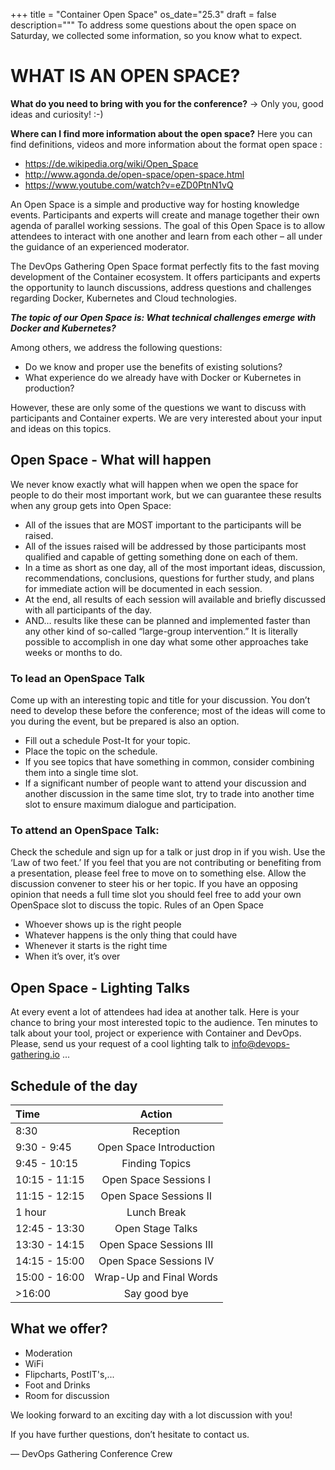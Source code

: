 +++
title = "Container Open Space"
os_date="25.3"
draft = false
description="""
To address some questions about the open space on Saturday, we collected some information, so you know what to expect. 


# WHAT IS AN OPEN SPACE?

**What do you need to bring with you for the conference?**
-> Only you, good ideas and curiosity! :-)
 
**Where can I find more information about the open space?**
Here you can find definitions, videos and more information about the format open space :
* https://de.wikipedia.org/wiki/Open_Space 
* http://www.agonda.de/open-space/open-space.html
* https://www.youtube.com/watch?v=eZD0PtnN1vQ

An Open Space is a simple and productive way for hosting knowledge events. Participants and experts will create and manage together their own agenda of parallel working sessions. The goal of this Open Space is to allow attendees to interact with one another and learn from each other – all under the guidance of an experienced moderator.
 
The DevOps Gathering Open Space format perfectly fits to the fast moving development of the Container ecosystem. It offers participants and experts the opportunity to launch discussions, address questions and challenges regarding Docker, Kubernetes and Cloud technologies.

***The topic of our Open Space is: What technical challenges emerge with Docker and Kubernetes?***

Among others, we address the following questions:

* Do we know and proper use the benefits of existing solutions?
* What experience do we already have with Docker or Kubernetes in production?

However, these are only some of the questions we want to discuss with participants and Container experts. We are very interested about your input and ideas on this topics.


## Open Space - What will happen
We never know exactly what will happen when we open the space for people to do their most important work, but we can guarantee these results when any group gets into Open Space:

* All of the issues that are MOST important to the participants will be raised.
* All of the issues raised will be addressed by those participants most qualified and capable of getting something done on each of them.
* In a time as short as one day, all of the most important ideas, discussion, recommendations, conclusions, questions for further study, and plans for immediate action will be documented in each session.
* At the end, all results of each session will available and briefly discussed with all participants of the day.
* AND… results like these can be planned and implemented faster than any other kind of so-called “large-group intervention.” It is literally possible to accomplish in one day what some other approaches take weeks or months to do.

### To lead an OpenSpace Talk
Come up with an interesting topic and title for your discussion. You don’t need to develop these before the conference; most of the ideas will come to you during the event, but be prepared is also an option.

* Fill out a schedule Post-It for your topic.
* Place the topic on the schedule.
* If you see topics that have something in common, consider combining them into a single time slot.
* If a significant number of people want to attend your discussion and another discussion in the same time slot, try to trade into another time slot to ensure maximum dialogue and participation.

### To attend an OpenSpace Talk:

Check the schedule and sign up for a talk or just drop in if you wish. Use the ‘Law of two feet.’ If you feel that you are not contributing or benefiting from a presentation, please feel free to move on to something else. Allow the discussion convener to steer his or her topic. If you have an opposing opinion that needs a full time slot you should feel free to add your own OpenSpace slot to discuss the topic.
Rules of an Open Space

* Whoever shows up is the right people
* Whatever happens is the only thing that could have
* Whenever it starts is the right time
* When it’s over, it’s over

## Open Space - Lighting Talks

At every event a lot of attendees had idea at another talk. Here is your chance to bring your  most interested topic to the audience. Ten minutes to talk about your tool, project or experience with Container and DevOps. Please, send us your request of a cool lighting talk to [info@devops-gathering.io](<devops-gathering.io>) ...

 
## Schedule of the day

| Time          |         Action          |
|:--------------|:-----------------------:|
| 8:30          |        Reception        |
| 9:30 - 9:45   | Open Space Introduction |
| 9:45 - 10:15  |     Finding Topics      |
| 10:15 - 11:15 |  Open Space Sessions I  |
| 11:15 - 12:15 | Open Space Sessions II  |
| 1 hour        |       Lunch Break       |
| 12:45 - 13:30 |    Open Stage Talks     |
| 13:30 - 14:15 | Open Space Sessions III |
| 14:15 - 15:00 | Open Space Sessions IV  |
| 15:00 - 16:00 | Wrap-Up and Final Words |
| >16:00        |      Say good bye       |

## What we offer?
* Moderation
* WiFi
* Flipcharts, PostIT's,...
* Foot and Drinks
* Room for discussion

We looking forward to an exciting day with a lot discussion with you!
 
If you have further questions, don’t hesitate to contact us.
 
 
—
DevOps Gathering Conference Crew

